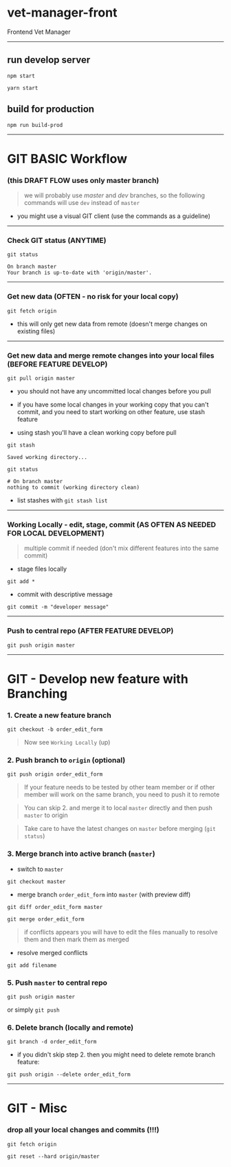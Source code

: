 # vet-manager-front
Frontend Vet Manager

---

## run develop server

```
npm start

yarn start
```

## build for production
```
npm run build-prod
```

---
# GIT BASIC Workflow 

### (this DRAFT FLOW uses only master branch)

> we will probably use _master_ and _dev_ branches, so the following commands will use `dev` instead of `master`


- you might use a visual GIT client (use the commands as a guideline)



---
### Check GIT status (ANYTIME)

`git status`

```
On branch master
Your branch is up-to-date with 'origin/master'.
```

---
### Get new data (OFTEN - no risk for your local copy)

`git fetch origin`

- this will only get new data from remote (doesn't merge changes on existing files)


---
### Get new data and merge remote changes into your local files (BEFORE FEATURE DEVELOP)

`git pull origin master`

- you should not have any uncommitted local changes before you pull

- if you have some local changes in your working copy that you can't commit, and you need to start working on other feature, use stash feature

- using stash you'll have a clean working copy before pull

`git stash`

```
Saved working directory...
```

`git status`

```
# On branch master
nothing to commit (working directory clean)
```

- list stashes with `git stash list`


---
### Working Locally - edit, stage, commit (AS OFTEN AS NEEDED FOR LOCAL DEVELOPMENT)

> multiple commit if needed (don't mix different features into the same commit)


- stage files locally

`git add *`

- commit with descriptive message

`git commit -m "developer message"`


---
### Push to central repo (AFTER FEATURE DEVELOP)

`git push origin master`

 
---

# GIT - Develop new feature with Branching


### 1. Create a new feature branch

`git checkout -b order_edit_form`

> Now see `Working Locally` (up)


### 2. Push branch to `origin` (optional)

`git push origin order_edit_form`

> If your feature needs to be tested by other team member or if other member will work on the same branch, you need to push it to remote

> You can skip 2. and merge it to local `master` directly and then push `master` to origin

> Take care to have the latest changes on `master` before merging (`git status`)


### 3. Merge branch into active branch (`master`)

- switch to `master` 

`git checkout master`

- merge branch `order_edit_form` into `master` (with preview diff)

`git diff order_edit_form master`

`git merge order_edit_form`


> if conflicts appears you will have to edit the files manually to resolve them and then mark them as merged

- resolve merged conflicts

`git add filename`

### 5. Push `master` to central repo

`git push origin master`

or simply `git push`

### 6. Delete branch (locally and remote)

`git branch -d order_edit_form`

- if you didn't skip step 2. then you might need to delete remote branch feature:

`git push origin --delete order_edit_form`

---

# GIT - Misc

### drop all your local changes and commits (!!!)

`git fetch origin`

`git reset --hard origin/master`

